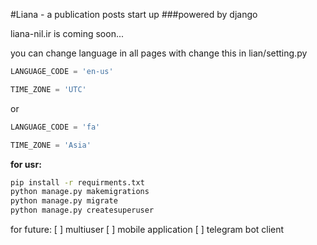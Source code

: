 #Liana - a publication posts start up
###powered by django

liana-nil.ir is coming soon...

you can change language in all pages with change this in lian/setting.py


```python
LANGUAGE_CODE = 'en-us'

TIME_ZONE = 'UTC'
```
or
```python
LANGUAGE_CODE = 'fa'

TIME_ZONE = 'Asia'
```
**for usr:**
```bash
pip install -r requirments.txt
python manage.py makemigrations
python manage.py migrate
python manage.py createsuperuser
```


for future:
[ ] multiuser
[ ] mobile application
[ ] telegram bot client
